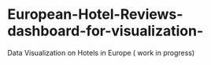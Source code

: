 # European-Hotel-Reviews-dashboard-for-visualization-
Data Visualization on Hotels in Europe  ( work in progress) 
